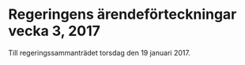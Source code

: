 # Regeringens ärendeförteckningar vecka 3, 2017

Till regeringssammanträdet torsdag den 19 januari 2017\.
